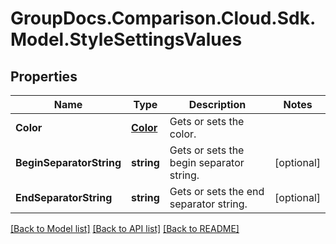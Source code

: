 # GroupDocs.Comparison.Cloud.Sdk.Model.StyleSettingsValues
## Properties

Name | Type | Description | Notes
------------ | ------------- | ------------- | -------------
**Color** | [**Color**](Color.md) | Gets or sets the color. | 
**BeginSeparatorString** | **string** | Gets or sets the begin separator string. | [optional] 
**EndSeparatorString** | **string** | Gets or sets the end separator string. | [optional] 

[[Back to Model list]](../README.md#documentation-for-models) [[Back to API list]](../README.md#documentation-for-api-endpoints) [[Back to README]](../README.md)

